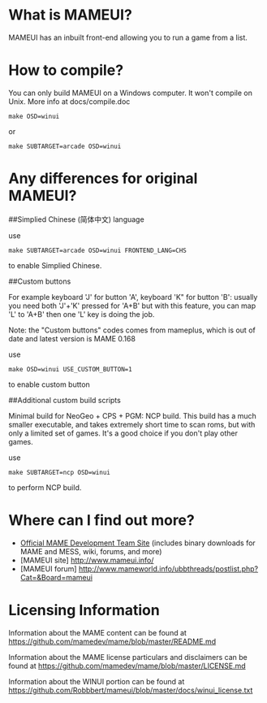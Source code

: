 What is MAMEUI?
===============
MAMEUI has an inbuilt front-end allowing you to run a game from a list.


How to compile?
===============

You can only build MAMEUI on a Windows computer. It won't compile on Unix. More info at docs/compile.doc

```
make OSD=winui
```

or

```
make SUBTARGET=arcade OSD=winui
```


Any differences for original MAMEUI?
===============


##Simplied Chinese (简体中文) language


use

```
make SUBTARGET=arcade OSD=winui FRONTEND_LANG=CHS
```

to enable Simplied Chinese.


##Custom buttons

For example keyboard 'J' for button 'A', keyboard 'K" for button 'B':
usually you need both 'J'+'K' pressed for 'A+B'
but with this feature, you can map 'L' to 'A+B' then one 'L' key is doing the job.

Note: the "Custom buttons" codes comes from mameplus, which is out of date and latest version is MAME 0.168

use
```
make OSD=winui USE_CUSTOM_BUTTON=1
```
to enable custom button


##Additional custom build scripts

Minimal build for NeoGeo + CPS + PGM: NCP build.
This build has a much smaller executable, and takes extremely short time to scan roms, but with only a limited set of games.
It's a good choice if you don't play other games.

use

```
make SUBTARGET=ncp OSD=winui
```

to perform NCP build. 


Where can I find out more?
==========================

* [Official MAME Development Team Site](http://mamedev.org/) (includes binary downloads for MAME and MESS, wiki, forums, and more)
* [MAMEUI site] http://www.mameui.info/
* [MAMEUI forum] http://www.mameworld.info/ubbthreads/postlist.php?Cat=&Board=mameui


Licensing Information
=====================

Information about the MAME content can be found at https://github.com/mamedev/mame/blob/master/README.md

Information about the MAME license particulars and disclaimers can be found at https://github.com/mamedev/mame/blob/master/LICENSE.md

Information about the WINUI portion can be found at https://github.com/Robbbert/mameui/blob/master/docs/winui_license.txt

